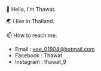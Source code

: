 👋 Hello, I'm Thawat.

🌏 I live in Thailand.

📫 How to reach me.
  - Email : eae_01904@hotmail.com
  - Facebook : Thawat
  - Instagram : thawat_9
<!---
Thawat09/Thawat09 is a ✨ special ✨ repository because its `README.md` (this file) appears on your GitHub profile.
You can click the Preview link to take a look at your changes.
--->
